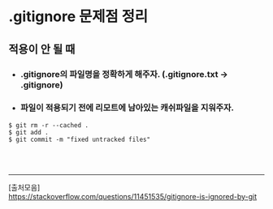 # **.gitignore 문제점 정리**

## **적용이 안 될 때** <br>
- ### .gitignore의 파일명을 정확하게 해주자.  (.gitignore.txt -> .gitignore)
- ### 파일이 적용되기 전에 리모트에 남아있는 캐쉬파일을 지워주자.
```git
$ git rm -r --cached .
$ git add .
$ git commit -m "fixed untracked files"
```

<br><br>

* * * 
[출처모음]  <br>
https://stackoverflow.com/questions/11451535/gitignore-is-ignored-by-git


